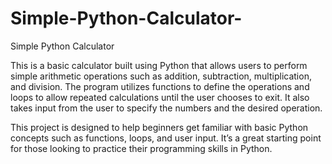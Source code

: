 # Simple-Python-Calculator-
Simple Python Calculator

This is a basic calculator built using Python that allows users to perform simple arithmetic operations such as addition, subtraction, multiplication, and division. The program utilizes functions to define the operations and loops to allow repeated calculations until the user chooses to exit. It also takes input from the user to specify the numbers and the desired operation.

This project is designed to help beginners get familiar with basic Python concepts such as functions, loops, and user input. It’s a great starting point for those looking to practice their programming skills in Python.
